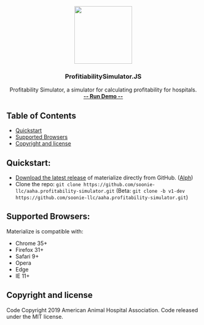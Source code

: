 <p align="center">
  <a href="https://www.aaha.org">
    <img src="https://www.aaha.org/graphics/design/logos/aahalogo.png" width="150">
  </a>
</p>

<h3 align="center">ProfitiabilitySimulator.JS</h3>

<p align="center">
  Profitability Simulator, a simulator for calculating profitability for hospitals.
  <br>
  <a href="http://aaha-profitability-sim.azurewebsites.net/ProfitabilitySimulator.html"><strong>-- Run Demo --</strong></a>
  <br>
</p>

## Table of Contents
- [Quickstart](#quickstart)
- [Supported Browsers](#supported-browsers)
- [Copyright and license](#copyright-and-license)

## Quickstart:
- [Download the latest release](https://github.com/soonie-llc/aaha.profitability-simulator) of materialize directly from GitHub. ([Alph](https://github.com/soonie-llc/aaha.profitability-simulator))
- Clone the repo: `git clone https://github.com/soonie-llc/aaha.profitability-simulator.git` (Beta: `git clone -b v1-dev https://github.com/soonie-llc/aaha.profitability-simulator.git`)

## Supported Browsers:
Materialize is compatible with:

- Chrome 35+
- Firefox 31+
- Safari 9+
- Opera
- Edge
- IE 11+
## Copyright and license
Code Copyright 2019 American Animal Hospital Association. Code released under the MIT license.
